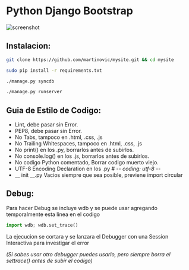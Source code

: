Python Django Bootstrap
=======================

![screenshot](https://lh5.googleusercontent.com/-WjFWSHA3MjY/UnJX9Qm1AiI/AAAAAAAAD0A/9JsWq6kKUa4/w959-h859-no/temp.jpg)


Instalacion:
------------

```bash
git clone https://github.com/martinovic/mysite.git && cd mysite

sudo pip install -r requirements.txt

./manage.py syncdb

./manage.py runserver
```

Guia de Estilo de Codigo:
-------------------------

- Lint, debe pasar sin Error.
- PEP8, debe pasar sin Error.
- No Tabs, tampoco en .html, .css, .js
- No Trailing Whitespaces, tampoco en .html, .css, .js
- No print() en los .py, borrarlos antes de subirlos.
- No console.log() en los .js, borrarlos antes de subirlos.
- No codigo Python comentado, Borrar codigo muerto viejo.
- UTF-8 Encoding Declaration en los .py        # -*- coding: utf-8 -*-
- __ init __.py Vacios siempre que sea posible, previene import circular


Debug:
------

Para hacer Debug se incluye wdb y se puede usar agregando temporalmente esta linea en el codigo

```python
import wdb; wdb.set_trace()
```

La ejecucion se cortara y se lanzara el Debugger con una Session Interactiva para investigar el error

_(Si sabes usar otro debugger puedes usarlo, pero siempre borra el settrace() antes de subir el codigo)_

